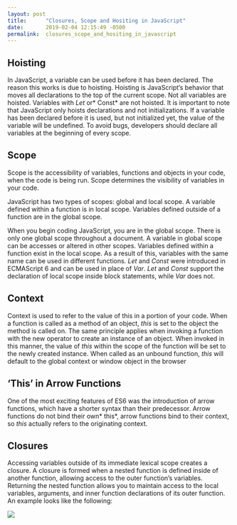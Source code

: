 ```yaml
---
layout: post
title:      "Closures, Scope and Hositing in JavaScript"
date:       2019-02-04 12:15:49 -0500
permalink:  closures_scope_and_hositing_in_javascript
---
```



## **Hoisting**

In JavaScript, a variable can be used before it has been declared. The reason this works is due to hoisting. Hoisting is JavaScript’s behavior that moves all declarations to the top of the current scope.  Not all variables are hoisted. Variables with *Let* or* Const* are not hoisted. It is important to note that JavaScript only hoists declarations and not initializations. If a variable has been declared before it is used, but not initialized yet, the value of the variable will be undefined.  To avoid bugs, developers should declare all variables at the beginning of every scope. 

## **Scope**

Scope is the accessibility of variables, functions and objects in your code, when the code is being run. Scope determines the visibility of variables in your code. 

JavaScript has two types of scopes: global and local scope. A variable defined within a function is in local scope. Variables defined outside of a function are in the global scope. 

When you begin coding JavaScript, you are in the global scope. There is only one global scope throughout a document. A variable in global scope can be accesses or altered in other scopes. Variables defined within a function exist in the local scope. As a result of this, variables with the same name can be used in different functions. 
*Let* and *Const* were introduced in ECMAScript 6 and can be used in place of *Var*. *Let* and *Const* support the declaration of local scope inside block statements, while *Var* does not. 

## **Context**

Context is used to refer to the value of this in a portion of your code. When a function is called as a method of an object, *this* is set to the object the method is called on. The same principle applies when invoking a function with the new operator to create an instance of an object. When invoked in this manner, the value of *this* within the scope of the function will be set to the newly created instance. When called as an unbound function, *this* will default to the global context or window object in the browser 

## **‘This’ in Arrow Functions**

One of the most exciting features of ES6 was the introduction of arrow functions, which have a shorter syntax than their predecessor. Arrow functions do not bind their own* this*, arrow functions bind to their context, so *this* actually refers to the originating context. 

## **Closures**

Accessing variables outside of its immediate lexical scope creates a closure. A closure is formed when a nested function is defined inside of another function, allowing access to the outer function’s variables. Returning the nested function allows you to maintain access to the local variables, arguments, and inner function declarations of its outer function. An example looks like the following:

![](http://dmitriilin.com/wp-content/uploads/2018/05/use-closures-for-custom-js-variables-in-GTM-closure-min.jpg)
 



